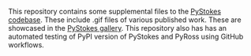 This repository contains some supplemental files to the [PyStokes codebase](https://github.com/rajeshrinet/pystokes). These include .gif files of various published work. These are showcased in the [PyStokes gallery](https://github.com/rajeshrinet/pystokes/wiki/Gallery). This repository also has has an automated testing of PyPI version of PyStokes and PyRoss using GitHub workflows. 


